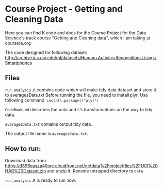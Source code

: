Course Project - Getting and Cleaning Data
==========================================
Here you can find К code and docs for the Course Project for the Data Science's track course "Getting and Cleaning data", which I am taking at coursera.org

The code designed for following dataset: http://archive.ics.uci.edu/ml/datasets/Human+Activity+Recognition+Using+Smartphones 

## Files

`run_analysis.R` contains code which will make tidy data dataset and store it to averagesData.txt
Before running the file, you need to install plyr. Use following command:
`install.packages("plyr")`

`CodeBook.md` describes the data and it’s transformations on the way to tidy data.

`averagesData.txt` contains output tidy data.


The output file name is `averagesData.txt`.

## How to run: 

Download data from https://d396qusza40orc.cloudfront.net/getdata%2Fprojectfiles%2FUCI%20HAR%20Dataset.zip and unzip it. Rename unzipped directory to `data`

`run_analysis.R` is ready to run now.